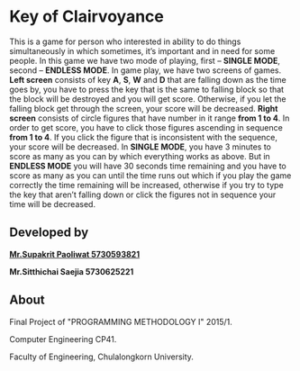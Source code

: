 # Key of Clairvoyance

This is a game for person who interested in ability to do things simultaneously in which sometimes, it’s important and in need for some people. In this game we have two mode of playing, first – **SINGLE MODE**, second – **ENDLESS MODE**. In game play, we have two screens of games. **Left screen** consists of key **A**, **S**, **W** and **D** that are falling down as the time goes by, you have to press the key that is the same to falling block so that the block will be destroyed and you will get score. Otherwise, if you let the falling block get through the screen, your score will be decreased. **Right screen** consists of circle figures that have number in it range **from 1 to 4**. In order to get score, you have to click those figures ascending in sequence **from 1 to 4**. If you click the figure that is inconsistent with the sequence, your score will be decreased. In **SINGLE MODE**, you have 3 minutes to score as many as you can by which everything works as above. But in **ENDLESS MODE** you will have 30 seconds time remaining and you have to score as many as you can until the time runs out which if you play the game correctly the time remaining will be increased, otherwise if you try to type the key that aren’t falling down or click the figures not in sequence your time will be decreased. 

## Developed by

[**Mr.Supakrit Paoliwat 5730593821**](https://github.com/stepboom)

**Mr.Sitthichai Saejia 5730625221**


## About
Final Project of "PROGRAMMING METHODOLOGY I" 2015/1.

Computer Engineering CP41.

Faculty of Engineering, Chulalongkorn University.
